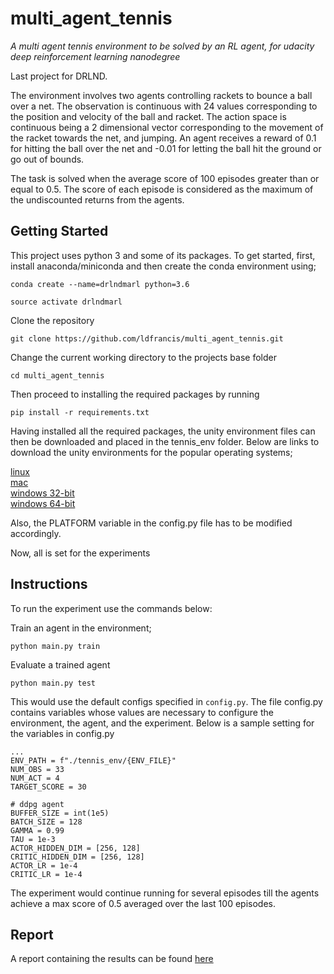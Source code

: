 # multi_agent_tennis
*A multi agent tennis environment to be solved by an RL agent, for udacity deep reinforcement learning nanodegree*

Last project for DRLND.

The environment involves two agents controlling rackets to bounce a ball over a net. The observation is continuous with 
24 values corresponding to the position and velocity of the ball and racket. The  action space is continuous being a 
2 dimensional vector corresponding to the movement of the racket towards the net, and jumping. An agent receives a 
reward of 0.1 for hitting the ball over the net and -0.01 for letting the ball hit the ground or go out of bounds.

The task is solved when the average score of 100 episodes greater than or equal to 0.5. The score of each episode is considered as the 
maximum of the undiscounted returns from the agents.

## Getting Started
This project uses python 3 and some of its packages. To get started, first, install anaconda/miniconda  and then create the conda environment using;

```conda create --name=drlndmarl python=3.6```

```source activate drlndmarl```

Clone the repository

```git clone https://github.com/ldfrancis/multi_agent_tennis.git```

Change the current working directory to the projects base folder

```cd multi_agent_tennis```

Then proceed to installing the required packages by running

```pip install -r requirements.txt```

Having installed all the required packages, the unity environment files can then be downloaded and placed in the 
tennis_env folder. Below are links to download the unity environments for the popular operating systems;

[linux](https://s3-us-west-1.amazonaws.com/udacity-drlnd/P3/Tennis/Tennis_Linux.zip) <br/>
[mac](https://s3-us-west-1.amazonaws.com/udacity-drlnd/P3/Tennis/Tennis.app.zip) <br/>
[windows 32-bit](https://s3-us-west-1.amazonaws.com/udacity-drlnd/P2/Tennis/Tennis_Windows_x86.zip) <br/>
[windows 64-bit](https://s3-us-west-1.amazonaws.com/udacity-drlnd/P2/Tennis/Tennis_Windows_x86_64.zip) <br/>

Also, the PLATFORM variable in the config.py file has to be modified accordingly.

Now, all is set for the experiments

## Instructions
To run the experiment use the commands below:

Train an agent in the environment;

```python main.py train```

Evaluate a trained agent

```python main.py test```

This would use the default configs specified in ```config.py```. The file config.py contains variables whose values are
necessary to configure the environment, the agent, and the experiment. Below is a sample setting for the variables in 
config.py
```
...
ENV_PATH = f"./tennis_env/{ENV_FILE}"
NUM_OBS = 33
NUM_ACT = 4
TARGET_SCORE = 30

# ddpg agent
BUFFER_SIZE = int(1e5)
BATCH_SIZE = 128
GAMMA = 0.99
TAU = 1e-3
ACTOR_HIDDEN_DIM = [256, 128]
CRITIC_HIDDEN_DIM = [256, 128]
ACTOR_LR = 1e-4
CRITIC_LR = 1e-4
```

The experiment would continue running for several episodes till the agents achieve a max score of 0.5 averaged over the 
last 100 episodes.

## Report
A report containing the results can be found [here](report.md)
